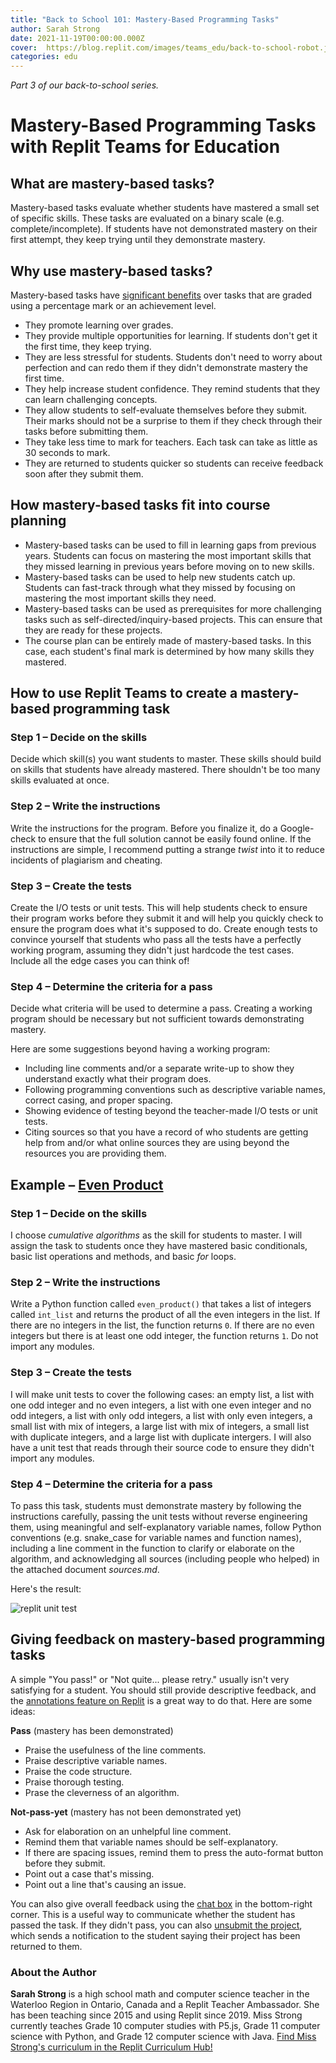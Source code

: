 ```yaml
---
title: "Back to School 101: Mastery-Based Programming Tasks"
author: Sarah Strong
date: 2021-11-19T00:00:00.000Z
cover:  https://blog.replit.com/images/teams_edu/back-to-school-robot.jpg
categories: edu
---
```


*Part 3 of our back-to-school series.* 

# Mastery-Based Programming Tasks with Replit Teams for Education

## What are mastery-based tasks?

Mastery-based tasks evaluate whether students have mastered a small set of specific skills. These tasks are evaluated on a binary scale (e.g. complete/incomplete). If students have not demonstrated mastery on their first attempt, they keep trying until they demonstrate mastery.

## Why use mastery-based tasks?

Mastery-based tasks have [significant benefits](https://docs.google.com/document/d/1AoPmcMs9ITVZXLcUy9iCKQweXeV-qcq-RpN6loeCoJI/edit?usp=sharing) over tasks that are graded using a percentage mark or an achievement level.

- They promote learning over grades.
- They provide multiple opportunities for learning. If students don't get it the first time, they keep trying.
- They are less stressful for students. Students don't need to worry about perfection and can redo them if they didn't demonstrate mastery the first time.
- They help increase student confidence. They remind students that they can learn challenging concepts.
- They allow students to self-evaluate themselves before they submit. Their marks should not be a surprise to them if they check through their tasks before submitting them.
- They take less time to mark for teachers. Each task can take as little as 30 seconds to mark. 
- They are returned to students quicker so students can receive feedback soon after they submit them.

## How mastery-based tasks fit into course planning

- Mastery-based tasks can be used to fill in learning gaps from previous years. Students can focus on mastering the most important skills that they missed learning in previous years before moving on to new skills.
- Mastery-based tasks can be used to help new students catch up. Students can fast-track through what they missed by focusing on mastering the most important skills they need.
- Mastery-based tasks can be used as prerequisites for more challenging tasks such as self-directed/inquiry-based projects. This can ensure that they are ready for these projects.
- The course plan can be entirely made of mastery-based tasks. In this case, each student's final mark is determined by how many skills they mastered.

## How to use Replit Teams to create a mastery-based programming task

### Step 1 – Decide on the skills

Decide which skill(s) you want students to master. These skills should build on skills that students have already mastered. There shouldn't be too many skills evaluated at once. 

### Step 2 – Write the instructions

Write the instructions for the program. Before you finalize it, do a Google-check to ensure that the full solution cannot be easily found online. If the instructions are simple, I recommend putting a strange *twist* into it to reduce incidents of plagiarism and cheating.

### Step 3 – Create the tests

Create the I/O tests or unit tests. This will help students check to ensure their program works before they submit it and will help you quickly check to ensure the program does what it's supposed to do. Create enough tests to convince yourself that students who pass all the tests have a perfectly working program, assuming they didn't just hardcode the test cases. Include all the edge cases you can think of!

### Step 4 – Determine the criteria for a pass

Decide what criteria will be used to determine a pass. Creating a working program should be necessary but not sufficient towards demonstrating mastery. 

Here are some suggestions beyond having a working program:

- Including line comments and/or a separate write-up to show they understand exactly what their program does.
- Following programming conventions such as descriptive variable names, correct casing, and proper spacing. 
- Showing evidence of testing beyond the teacher-made I/O tests or unit tests.
- Citing sources so that you have a record of who students are getting help from and/or what online sources they are using beyond the resources you are providing them.

## Example – [Even Product](https://replit.com/@MissStrong/Even-Product)

### Step 1 – Decide on the skills

I choose *cumulative algorithms* as the skill for students to master. I will assign the task to students once they have mastered basic conditionals, basic list operations and methods, and basic *for* loops.

### Step 2 – Write the instructions

Write a Python function called `even_product()` that takes a list of integers called `int_list` and returns the product of all the even integers in the list. If there are no integers in the list, the function returns `0`. If there are no even integers but there is at least one odd integer, the function returns `1`. Do not import any modules.

### Step 3 – Create the tests

I will make unit tests to cover the following cases: an empty list, a list with one odd integer and no even integers, a list with one even integer and no odd integers, a list with only odd integers, a list with only even integers, a small list with mix of integers, a large list with mix of integers, a small list with duplicate integers, and a large list with duplicate intergers. I will also have a unit test that reads through their source code to ensure they didn't import any modules.

### Step 4 – Determine the criteria for a pass

To pass this task, students must demonstrate mastery by following the instructions carefully, passing the unit tests without reverse engineering them, using meaningful and self-explanatory variable names, follow Python conventions (e.g. snake_case for variable names and function names), including a line comment in the function to clarify or elaborate on the algorithm, and acknowledging all sources (including people who helped) in the attached document *sources.md*.

Here's the result:

![replit unit test](https://raw.githubusercontent.com/MissStrong/ICS3U_Semester_1_2021-2022/main/Images/Even_Product_Example.png)

## Giving feedback on mastery-based programming tasks

A simple "You pass!" or "Not quite... please retry." usually isn't very satisfying for a student. You should still provide descriptive feedback, and the [annotations feature on Replit](https://blog.replit.com/annotations-for-education) is a great way to do that. Here are some ideas:

**Pass** (mastery has been demonstrated)

- Praise the usefulness of the line comments.
- Praise descriptive variable names.
- Praise the code structure.
- Praise thorough testing.
- Prase the cleverness of an algorithm.

**Not-pass-yet** (mastery has not been demonstrated yet)

- Ask for elaboration on an unhelpful line comment.
- Remind them that variable names should be self-explanatory.
- If there are spacing issues, remind them to press the auto-format button before they submit.
- Point out a case that's missing.
- Point out a line that's causing an issue.

You can also give overall feedback using the [chat box](https://blog.replit.com/threads) in the bottom-right corner. This is a useful way to communicate whether the student has passed the task. If they didn't pass, you can also [unsubmit the project](https://docs.replit.com/teams/reviewing-submissions), which sends a notification to the student saying their project has been returned to them.

### About the Author
**Sarah Strong** is a high school math and computer science teacher in the Waterloo Region in Ontario, Canada and a Replit Teacher Ambassador. She has been teaching since 2015 and using Replit since 2019. Miss Strong currently teaches Grade 10 computer studies with P5.js, Grade 11 computer science with Python, and Grade 12 computer science with Java. [Find Miss Strong's curriculum in the Replit Curriculum Hub!](https://replit.com/curriculum/Intro-to-CS-with-Python-ICS3U)
